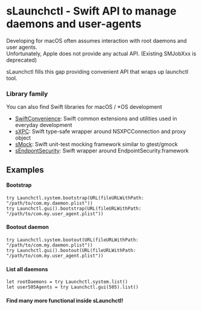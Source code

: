 # sLaunchctl - Swift API to manage daemons and user-agents

Developing for macOS often assumes interaction with root daemons and user agents. <br>
Unfortunately, Apple does not provide any actual API. (Existing SMJobXxx is deprecated)

sLaunchctl fills this gap providing convenient API that wraps up launchctl tool.

### Library family
You can also find Swift libraries for macOS / *OS development
- [SwiftConvenience](https://github.com/Alkenso/SwiftConvenience): Swift common extensions and utilities used in everyday development
- [sXPC](https://github.com/Alkenso/sXPC): Swift type-safe wrapper around NSXPCConnection and proxy object
- [sMock](https://github.com/Alkenso/sMock): Swift unit-test mocking framework similar to gtest/gmock
- [sEndpontSecurity](https://github.com/Alkenso/sEndpointSecurity): Swift wrapper around EndpointSecurity.framework

## Examples

#### Bootstrap
```
try Launchctl.system.bootstrap(URL(fileURLWithPath: "/path/to/com.my.daemon.plist"))
try Launchctl.gui().bootstrap(URL(fileURLWithPath: "/path/to/com.my.user_agent.plist"))
```

#### Bootout daemon
```
try Launchctl.system.bootout(URL(fileURLWithPath: "/path/to/com.my.daemon.plist"))
try Launchctl.gui().bootout(URL(fileURLWithPath: "/path/to/com.my.user_agent.plist"))
```

#### List all daemons
```
let rootDaemons = try Launchctl.system.list()
let user505Agents = try Launchctl.gui(505).list()
```

#### Find many more functional inside sLaunchctl!

